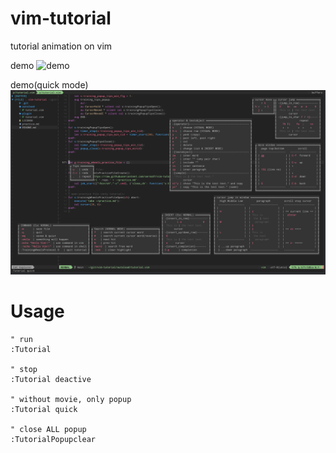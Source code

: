 # vim-tutorial
tutorial animation on vim

demo
![demo](./demo.gif)

demo(quick mode)
![demo](./demo.png)

# Usage
```vim
" run
:Tutorial

" stop
:Tutorial deactive

" without movie, only popup
:Tutorial quick

" close ALL popup
:TutorialPopupclear
```
